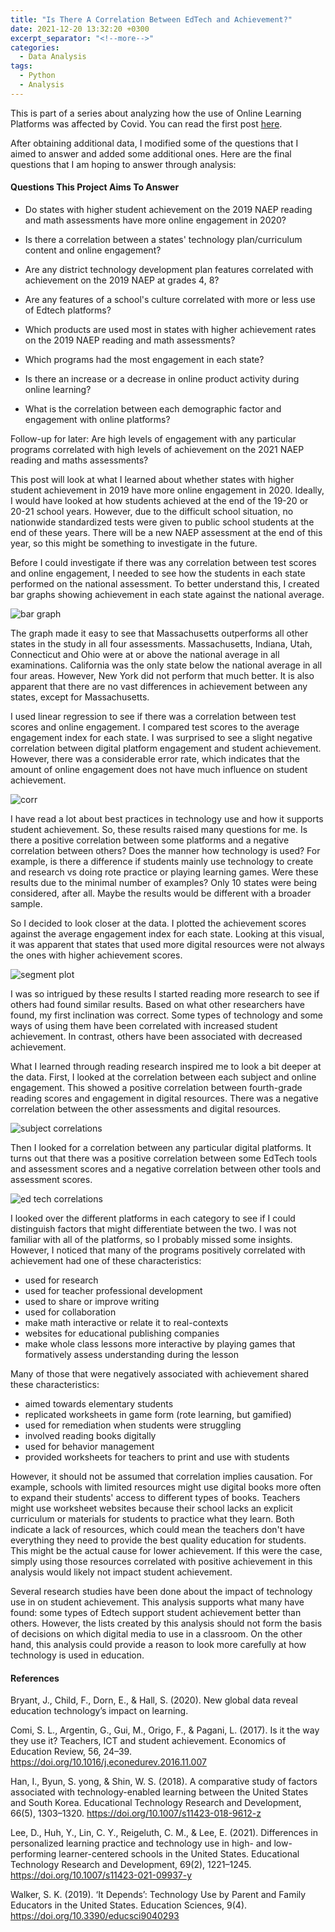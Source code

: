 ```yaml
---
title: "Is There A Correlation Between EdTech and Achievement?"
date: 2021-12-20 13:32:20 +0300
excerpt_separator: "<!--more-->"
categories:
  - Data Analysis
tags:
  - Python
  - Analysis
---
```

This is part of a series about analyzing how the use of Online Learning Platforms was affected by Covid.
You can read the first post [here](https://mariannbea.github.io/covid-impact-on-education/).

After obtaining additional data, I modified some of the questions that I aimed to answer and added some additional ones. Here are the final questions that I am hoping to answer through analysis:

#### Questions This Project Aims To Answer

* Do states with higher student achievement on the 2019 NAEP reading and math assessments have more online engagement in 2020?

* Is there a correlation between a states' technology plan/curriculum content and online engagement?

* Are any district technology development plan features correlated with achievement on the 2019 NAEP at grades 4, 8?

* Are any features of a school's culture correlated with more or less use of Edtech platforms?

* Which products are used most in states with higher achievement rates on the 2019 NAEP reading and math assessments?

* Which programs had the most engagement in each state?

* Is there an increase or a decrease in online product activity during online learning?

* What is the correlation between each demographic factor and engagement with online platforms?

Follow-up for later:  Are high levels of engagement with any particular programs correlated with high levels of achievement on the 2021 NAEP reading and maths assessments? 

This post will look at what I learned about whether states with higher student achievement in 2019 have more online engagement in 2020. Ideally, I would have looked at how students achieved at the end of the 19-20 or 20-21 school years. However, due to the difficult school situation, no nationwide standardized tests were given to public school students at the end of these years. There will be a new NAEP assessment at the end of this year, so this might be something to investigate in the future.

Before I could investigate if there was any correlation between test scores and online engagement, I needed to see how the students in each state performed on the national assessment. To better understand this, I created bar graphs showing achievement in each state against the national average.

![bar graph](https://user-images.githubusercontent.com/83561268/160241745-624cb91e-5ef4-4971-874a-c8cfc0711eeb.PNG)

The graph made it easy to see that Massachusetts outperforms all other states in the study in all four assessments. Massachusetts, Indiana, Utah, Connecticut and Ohio were at or above the national average in all examinations. California was the only state below the national average in all four areas. However, New York did not perform that much better. It is also apparent that there are no vast differences in achievement between any states, except for Massachusetts.

I used linear regression to see if there was a correlation between test scores and online engagement. I compared test scores to the average engagement index for each state. I was surprised to see a slight negative correlation between digital platform engagement and student achievement. However, there was a considerable error rate, which indicates that the amount of online engagement does not have much influence on student achievement.

![corr](https://user-images.githubusercontent.com/83561268/160242130-6fcec481-09ed-479f-94f7-f91045e5c434.PNG)

I have read a lot about best practices in technology use and how it supports student achievement. So, these results raised many questions for me. Is there a positive correlation between some platforms and a negative correlation between others? Does the manner how technology is used? For example, is there a difference if students mainly use technology to create and research vs doing rote practice or playing learning games. Were these results due to the minimal number of examples? Only 10 states were being considered, after all. Maybe the results would be different with a broader sample. 

So I decided to look closer at the data. I plotted the achievement scores against the average engagement index for each state. Looking at this visual, it was apparent that states that used more digital resources were not always the ones with higher achievement scores.

![segment plot](https://user-images.githubusercontent.com/83561268/160243031-9139a399-3012-49d6-8b6b-51837b4ae1f3.PNG)

I was so intrigued by these results I started reading more research to see if others had found similar results. Based on what other researchers have found, my first inclination was correct. Some types of technology and some ways of using them have been correlated with increased student achievement. In contrast, others have been associated with decreased achievement.

What I learned through reading research inspired me to look a bit deeper at the data. First, I looked at the correlation between each subject and online engagement. This showed a positive correlation between fourth-grade reading scores and engagement in digital resources. There was a negative correlation between the other assessments and digital resources. 

![subject correlations](https://user-images.githubusercontent.com/83561268/160243007-21817321-75a9-49fb-9e15-329329fc1f60.PNG)

Then I looked for a correlation between any particular digital platforms. It turns out that there was a positive correlation between some EdTech tools and assessment scores and a negative correlation between other tools and assessment scores. 

![ed tech correlations](https://user-images.githubusercontent.com/83561268/160279277-4b2a0483-d78d-46a5-aab8-d608d455e0f0.PNG)

I looked over the different platforms in each category to see if I could distinguish factors that might differentiate between the two. I was not familiar with all of the platforms, so I probably missed some insights. However, I noticed that many of the programs positively correlated with achievement had one of these characteristics:

* used for research
* used for teacher professional development
* used to share or improve writing
* used for collaboration
* make math interactive or relate it to real-contexts
* websites for educational publishing companies
* make whole class lessons more interactive by playing games that formatively assess understanding during the lesson

Many of those that were negatively associated with achievement shared these characteristics:

* aimed towards elementary students
* replicated worksheets in game form (rote learning, but gamified)
* used for remediation when students were struggling
* involved reading books digitally
* used for behavior management
* provided worksheets for teachers to print and use with students

However, it should not be assumed that correlation implies causation. For example, schools with limited resources might use digital books more often to expand their students' access to different types of books. Teachers might use worksheet websites because their school lacks an explicit curriculum or materials for students to practice what they learn. Both indicate a lack of resources, which could mean the teachers don't have everything they need to provide the best quality education for students. This might be the actual cause for lower achievement. If this were the case, simply using those resources correlated with positive achievement in this analysis would likely not impact student achievement.

Several research studies have been done about the impact of technology use in on student achievement. This analysis supports what many have found: some types of Edtech support student achievement better than others. However, the lists created by this analysis should not form the basis of decisions on which digital media to use in a classroom. On the other hand, this analysis could provide a reason to look more carefully at how technology is used in education.

#### References

Bryant, J., Child, F., Dorn, E., & Hall, S. (2020). New global data reveal education technology’s impact on learning.


Comi, S. L., Argentin, G., Gui, M., Origo, F., & Pagani, L. (2017). Is it the way they use it? Teachers, ICT and student achievement. Economics of Education Review, 56, 24–39. https://doi.org/10.1016/j.econedurev.2016.11.007


Han, I., Byun, S. yong, & Shin, W. S. (2018). A comparative study of factors associated with technology-enabled learning between the United States and South Korea. Educational Technology Research and Development, 66(5), 1303–1320. https://doi.org/10.1007/s11423-018-9612-z


Lee, D., Huh, Y., Lin, C. Y., Reigeluth, C. M., & Lee, E. (2021). Differences in personalized learning practice and technology use in high- and low-performing learner-centered schools in the United States. Educational Technology Research and Development, 69(2), 1221–1245. https://doi.org/10.1007/s11423-021-09937-y


Walker, S. K. (2019). ‘It Depends’: Technology Use by Parent and Family Educators in the United States. Education Sciences, 9(4). https://doi.org/10.3390/educsci9040293
 


